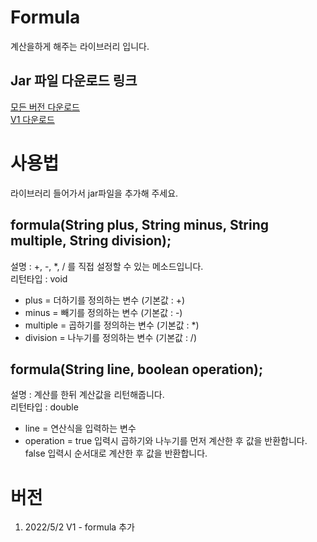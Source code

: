 # Formula
계산을하게 해주는 라이브러리 입니다.</br>

## Jar 파일 다운로드 링크
  [모든 버전 다운로드](https://downgit.evecalm.com/#/home?url=https://github.com/PersesTitan/Formula/Jar)</br>
  [V1 다운로드](https://downgit.evecalm.com/#/home?url=https://github.com/PersesTitan/Formula/Jar/V1)</br>
  
# 사용법
라이브러리 들어가서 jar파일을 추가해 주세요.
  
  
## formula(String plus, String minus, String multiple, String division);

설명 : +, -, *, / 를 직접 설정할 수 있는 메소드입니다. </br>
리턴타입 : void </br>
  * plus = 더하기를 정의하는 변수 (기본값 : +)
  * minus = 빼기를 정의하는 변수 (기본값 : -)
  * multiple = 곱하기를 정의하는 변수 (기본값 : *)
  * division = 나누기를 정의하는 변수 (기본값 : /)

## formula(String line, boolean operation);
  
설명 : 계산를 한뒤 계산값을 리턴해줍니다.</br>
리턴타입 : double</br>
  * line = 연산식을 입력하는 변수
  * operation = true 입력시 곱하기와 나누기를 먼저 계산한 후 값을 반환합니다. </br>
                          false 입력시 순서대로 계산한 후 값을 반환합니다.
                          
                          
# 버전
  1. 2022/5/2 V1 - formula 추가

